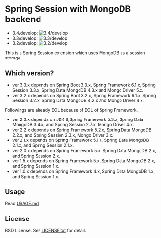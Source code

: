 # Spring Session with MongoDB backend

- 3.4/develop: ![3.4/develop](https://github.com/tmurakam/spring-session-ext-mongo/actions/workflows/maven.yml/badge.svg?branch=3.4/develop)
- 3.3/develop: ![3.3/develop](https://github.com/tmurakam/spring-session-ext-mongo/actions/workflows/maven.yml/badge.svg?branch=3.3/develop)
- 3.2/develop: ![3.2/develop](https://github.com/tmurakam/spring-session-ext-mongo/actions/workflows/maven.yml/badge.svg?branch=3.2/develop)

This is a Spring Session extension which uses MongoDB as a session storage.

## Which version?

* ver 3.3.x depends on Spring Boot 3.3.x, Spring Framework 6.1.x, Spring Session 3.3.x, Spring Data MongoDB 4.3.x and Mongo Driver 5.x.
* ver 3.2.x depends on Spring Boot 3.2.x, Spring Framework 6.1.x, Spring Session 3.2.x, Spring Data MongoDB 4.2.x and Mongo Driver 4.x.

Followings are already EOL because of EOL of Spring Framework.

* ver 2.3.x depends on JDK 8,Spring Framework 5.3.x, Spring Data MongoDB 3.4.x, and Spring Session 2.7.x, Mongo Driver 4.x.
* ver 2.2.x depends on Spring Framework 5.2.x, Spring Data MongoDB 2.2.x, and Spring Session 2.3.x, Mongo Driver 3.x.
* ver 2.1.x depends on Spring Framework 5.1.x, Spring Data MongoDB 2.1.x, and Spring Session 2.1.x.
* ver 2.0.x depends on Spring Framework 5.x, Spring Data MongoDB 2.x, and Spring Session 2.x.
* ver 1.5.x depends on Spring Framework 5.x, Spring Data MongoDB 2.x, and Spring Session 1.x.
* ver 1.0.x depends on Spring Framework 4.x, Spring Data MongoDB 1.x, and Spring Session 1.x.

## Usage

Read [USAGE.md](./USAGE.md)

## License

BSD License. Ses [LICENSE.txt](./LICENSE.txt) for detail.

